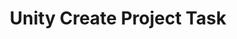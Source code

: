 ---
id: unity-create-project-task
title: Unity Create Project Task
sidebar_label: Unity Create Project Task
---
